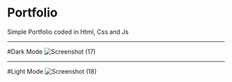 # Portfolio
Simple Portfolio coded in Html, Css and Js

___
#Dark Mode
![Screenshot (17)](https://user-images.githubusercontent.com/64014691/179957003-0da3fc1d-6c04-4964-bfad-dd7af50c55ce.png)

___
#Light Mode
![Screenshot (18)](https://user-images.githubusercontent.com/64014691/179957050-761c2390-2326-435e-9a6c-2730d0c26f44.png)
